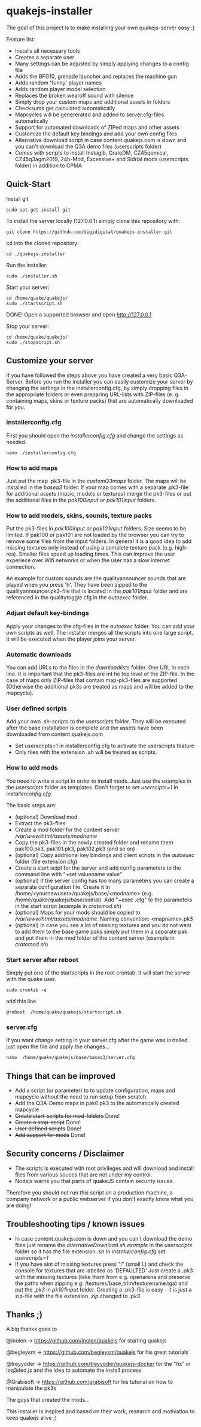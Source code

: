 # quakejs-installer
The goal of this project is to make installing your own quakejs-server easy :)

Feature list:
* Installs all necessary tools
* Creates a separate user
* Many settings can be adjusted by simply applying changes to a config file
* Adds the BFG10, grenade launcher and replaces the machine gun
* Adds random 'funny' player names
* Adds random player model selection
* Replaces the broken wearoff sound with silence 
* Simply drop your custom maps and additional assets in folders
* Checksums get calculated automatically
* Mapcycles will be genererated and added to server.cfg-files automatically
* Support for automated downloads of ZIPed maps and other assets
* Customize the default key bindings and add your own config files
* Alternative download script in case content.quakejs.com is down and you can't download the Q3A demo files (userscripts folder)
* Comes with scripts to install Instagib, CrateDM, CZ45qomical, CZ45q3agm2019, 24h-Mod, Excessive+ and Sidrial mods (userscripts folder) in addition to CPMA

## Quick-Start
Install git
```
sudo apt-get install git
```

To install the server locally (127.0.0.1) simply clone this repository with:
```
git clone https://github.com/digidigital/quakejs-installer.git
```

cd into the cloned repository: 
```
cd ./quakejs-installer
```

Run the installer:
```
sudo ./installer.sh
```

Start your server:
```
cd /home/quake/quakejs/ 
sudo ./startscript.sh
```

DONE! Open a supported browser and open http://127.0.0.1

Stop your server:
```
cd /home/quake/quakejs/ 
sudo ./stopscript.sh
```

## Customize your server
If you have followed the steps above you have created a very basic Q3A-Server. Before you run the installer you can easily customize your server by changing the settings in the installerconfig.cfg, by simply dropping files in the appropriate folders or even preparing URL-lists with ZIP-files (e. g. containing maps, skins or texture packs) that are automatically downloaded for you.

### installerconfig.cfg
First you should open the *installerconfig.cfg* and change the settings as needed. 
```
nano ./installerconfig.cfg
```

### How to add maps
Just put the map .pk3-file in the *customQ3maps* folder. The maps will be installed in the *baseq3* folder. If your map comes with a separate .pk3-file for additional assets (music, models or textures) merge the pk3-files or put the additional files in the *pak100input* or *pak101input* folders.  

### How to add models, skins, sounds, texture packs 
Put the pk3-files in *pak100input* or *pak101input* folders. Size seems to be limited. If pak100 or pak101 are not loaded by the browser you can try to remove some files from the input folders. In general it is a good idea to add missing textures only instead of using a complete texture pack (e.g. high-res). Smaller files speed up loading times. This can improve the user experiece over Wifi networks or when the user has a slow internet connection.  

An example for custom sounds are the qualityannouncer sounds that are played when you press 'h'. They have been zipped to the qualityannouncer.pk3-file that is located in the *pak101input* folder and are referenced in the qualitytoggle.cfg in the *autoexec* folder.

### Adjust default key-bindings
Apply your changes to the cfg-files in the *autoexec* folder. You can add your own scripts as well. The installer merges all the scripts into one large script. It will be executed when the player joins your server.

### Automatic downloads
You can add URLs to the files in the *downloadlists* folder. One URL in each line. It is important that the pk3-files are int he top level of the ZIP-file. In the case of maps only ZIP-files that contain map-pk3-files are supported (Otherwise the additional pk3s are treated as maps and will be added to the mapcycle). 

### User defined scripts
Add your own .sh-scripts to the *userscripts* folder. They will be executed after the base installation is complete and the assets have been downloaded from content.quakejs.com
- Set userscripts=1 in installerconfig.cfg to activate the userscripts feature
- Only files with the extension *.sh* will be treated as scripts.

### How to add mods
You need to write a script in order to install mods. Just use the examples in the *userscripts* folder as templates. Don't forget to set *userscipts=1* in *installerconfig.cfg*

The basic steps are:
* (optional) Download mod
* Extract the pk3-files
* Create a mod folder for the content server */var/www/html/assets/modname*
* Copy the pk3-files in the newly created folder and rename them pak100.pk3, pak101.pk3, pak102.pk3 (and so on)
* (optional) Copy additional key bindings and client scripts in the *autoexec* folder (file extension cfg)
* Create a start scipt for the server and add config parameters to the command line with "+set valuename value"
* (optional) If the server config has too many parameters you can create a separate configuration file. Create it in /home/\<yournewuser\>/quakejs/base/\<modname\> (e.g. /home/quake/quakejs/base/sidrial). Add "+exec <nameofconfigfile>.cfg" to the parameters in the start script (example in *cratemod.sh*) 
* (optional) Maps for your mods should be copied to */var/www/html/assets/modname*. Naming convention: \<mapname\>.pk3 
* (optional) In case you see a lot of missing textures and you do not want to add them to the base game paks simply put them in a separate pak and put them in the mod folder of the content server (example in *cratemod.sh*) 

### Start server after reboot
Simply put one of the startscripts in the root crontab. It will start the server with the quake user.
```
sudo crontab -e
```
add this line
```
@reboot  /home/quake/quakejs/startscript.sh
```
### server.cfg
If you want change setting in your server.cfg after the game was installed just open the file and apply the changes...
```
nano  /home/quake/quakejs/base/baseq3/server.cfg
```
## Things that can be improved

* Add a script (or parameter) to to update configuration, maps and mapcycle without the need to run setup from scratch 
* Add the Q3A-Demo maps in pak0.pk3 to the automatically created mapcycle 
* ~~Create start-scripts for mod-folders~~ Done!
* ~~Create a stop-script~~ Done!
* ~~User defined scripts~~ Done!
* ~~Add support for mods~~ Done!

## Security concerns / Disclaimer

* The scripts is executed with root privileges and will download and install files from various souces that are not under my control.
* Nodejs warns you that parts of quakeJS contain security issues.

Therefore you should not run this script on a production machine, a company network or a public webserver if you don't exactly know what you are doing!  

## Troubleshooting tips / known issues

* In case content.quakejs.com is down and you can't download the demo files just rename the *alternativeDownload.sh.example* in the *userscripts* folder so it has the file extension *.sh* In *installerconfig.cfg* set *userscripts=1*
*  If you have alot of missing textures press "l" (small L) and check the console for textures that are labelled as 'DEFAULTED' Just create a .pk3 with the missing textures (take them from e.g. openarena and preserve the paths when zipping e.g. /textures/base_trim/texturename.tga) and put the *.pk3* in *pk101input* folder. Creating a .pk3-file is easy - it is just a zip-file with the file extension *.zip* changed to *.pk3*

## Thanks ;)

A big thanks goes to 

@inolen -> https://github.com/inolen/quakejs for starting quakejs

@begleysm -> https://github.com/begleysm/quakejs for his great tutorials

@treyyoder -> https://github.com/treyyoder/quakejs-docker for the "fix" in ioq3ded.js and the idea to automate the install process

@Grabisoft -> https://github.com/grabisoft for his tutorial on how to manipulate the pk3s

The guys that created the mods...

This installer is inspired and based on their work, research and motivation to keep quakejs alive ;)
